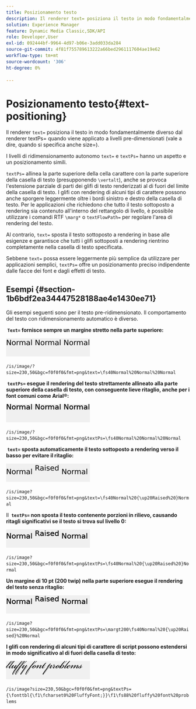 ```yaml
---
title: Posizionamento testo
description: Il renderer text= posiziona il testo in modo fondamentalmente diverso dal renderer textPs= quando viene applicato a livelli pre-dimensionati (vale a dire, quando è specificato anche size=).
solution: Experience Manager
feature: Dynamic Media Classic,SDK/API
role: Developer,User
exl-id: 092444bf-9964-4d97-b06e-3add033da284
source-git-commit: 4f81f755789613222a66bed2961117604ae19e62
workflow-type: tm+mt
source-wordcount: '306'
ht-degree: 0%

---
```


# Posizionamento testo{#text-positioning}

Il renderer `text=` posiziona il testo in modo fondamentalmente diverso dal renderer textPs= quando viene applicato a livelli pre-dimensionati (vale a dire, quando si specifica anche size=).

I livelli di ridimensionamento autonomo `text=` e `textPs=` hanno un aspetto e un posizionamento simili.

`textPs=` allinea la parte superiore della cella carattere con la parte superiore della casella di testo (presupponendo `\vertalt`), anche se provoca l&#39;estensione parziale di parti dei glifi di testo renderizzati al di fuori del limite della casella di testo. I glifi con rendering di alcuni tipi di carattere possono anche sporgere leggermente oltre i bordi sinistro e destro della casella di testo. Per le applicazioni che richiedono che tutto il testo sottoposto a rendering sia contenuto all&#39;interno del rettangolo di livello, è possibile utilizzare i comandi RTF `\marg*` o `textFlowPath=` per regolare l&#39;area di rendering del testo.

Al contrario, `text=` sposta il testo sottoposto a rendering in base alle esigenze e garantisce che tutti i glifi sottoposti a rendering rientrino completamente nella casella di testo specificata.

Sebbene `text=` possa essere leggermente più semplice da utilizzare per applicazioni semplici, `textPs=` offre un posizionamento preciso indipendente dalle facce dei font e dagli effetti di testo.

## Esempi {#section-1b6bdf2ea34447528188ae4e1430ee71}

Gli esempi seguenti sono per il testo pre-ridimensionato. Il comportamento del testo con ridimensionamento automatico è diverso.

**&#x200B; `Text=` fornisce sempre un margine stretto nella parte superiore:**

![Esempio di posizionamento del testo con un&#39;immagine](assets/tp01.png)

`/is/image/?size=230,50&bgc=f0f0f0&fmt=png&text=\fs40Normal%20Normal%20Normal`

**&#x200B; `textPs=` esegue il rendering del testo strettamente allineato alla parte superiore della casella di testo, con conseguente lieve ritaglio, anche per i font comuni come Arial®:**

![Esempio di posizionamento testo due immagini](assets/tp02.png)

`/is/image/?size=230,50&bgc=f0f0f0&fmt=png&textPs=\fs40Normal%20Normal%20Normal`

**&#x200B; `text=` sposta automaticamente il testo sottoposto a rendering verso il basso per evitare il ritaglio:**

![Esempio di posizionamento del testo tre immagini](assets/tp03.png)

`/is/image?size=230,50&bgc=f0f0f0&fmt=png&text=\fs40Normal%20{\up20Raised%20}Normal`

Il **&#x200B; `textPs=` non sposta il testo contenente porzioni in rilievo, causando ritagli significativi se il testo si trova sul livello 0:**

![Esempio di posizionamento del testo quattro immagini](assets/tp04.png)

`/is/image?size=230,50&bgc=f0f0f0&fmt=png&textPs=\fs40Normal%20{\up20Raised%20}Normal`

**Un margine di 10 pt (200 twip) nella parte superiore esegue il rendering del testo senza ritaglio:**

![Esempio di posizionamento del testo: cinque immagini](assets/tp05.png)

`/is/image?size=230,50&bgc=f0f0f0&fmt=png&textPs=\margt200\fs40Normal%20{\up20Raised}%20Normal`

**I glifi con rendering di alcuni tipi di carattere di script possono estendersi in modo significativo al di fuori della casella di testo:**

![Esempio di posizionamento del testo sei immagini](assets/tp06.png)

`/is/image?size=230,50&bgc=f0f0f0&fmt=png&textPs={\fonttbl{\f1\fcharset0%20FluffyFont;}}\f1\fs88%20fluffy%20font%20problems`
